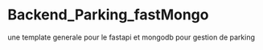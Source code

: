 # Backend_Parking_fastMongo
une template generale pour le fastapi et mongodb pour gestion de parking
